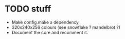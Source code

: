 # TODO stuff

- Make config.make a dependency.
- 320x240x256 colours (see snowflake ? mandelbrot ?)
- Document the core and recomment it.